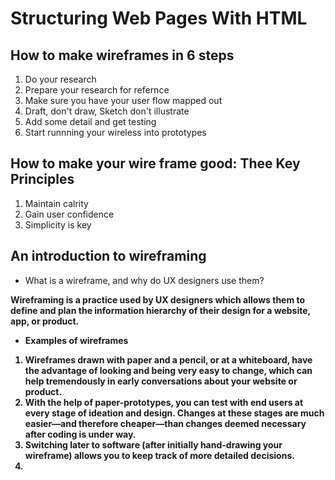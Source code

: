 # Structuring Web Pages With HTML

## How to make wireframes in 6 steps
<ol> <li> Do your research </li> <li> Prepare your research for refernce </li> <li> Make sure you have your user flow mapped out </li> <li> Draft, don't draw, Sketch don't illustrate </li> <li> Add some detail and get testing </li> <li> Start runnning your wireless into prototypes </li> </ol>

## How to make your wire frame good: Thee Key Principles
<ol> <li> Maintain calrity </li> <li> Gain user confidence </li> <li> Simplicity is key </li> </ol>

## An introduction to wireframing
<ul> <li> What is a wireframe, and why do UX designers use them? </li> </ul>
 <strong> Wireframing is a practice used by UX designers which allows them to define and plan the information hierarchy of their design for a website, app, or product.
<ul> <li> Examples of wireframes </li> </ul>
<ol> <li> Wireframes drawn with paper and a pencil, or at a whiteboard, have the advantage of looking and being very easy to change, which can help tremendously in early conversations about your website or product. </li>
 <li> With the help of paper-prototypes, you can test with end users at every stage of ideation and design. Changes at these stages are much easier—and therefore cheaper—than changes deemed necessary after coding is under way. </li>
 <li> Switching later to software (after initially hand-drawing your wireframe) allows you to keep track of more detailed decisions. <li> </ol>
